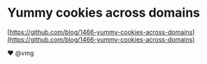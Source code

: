 <!--
id: 47556581902
link: http://tumblr.atmos.org/post/47556581902/yummy-cookies-across-domains
slug: yummy-cookies-across-domains
date: Tue Apr 09 2013 12:34:29 GMT-0700 (PDT)
publish: 2013-04-09
tags: 
title: Yummy cookies across domains
-->


Yummy cookies across domains
============================

[https://github.com/blog/1466-yummy-cookies-across-domains](https://github.com/blog/1466-yummy-cookies-across-domains)

:heart: @vmg

